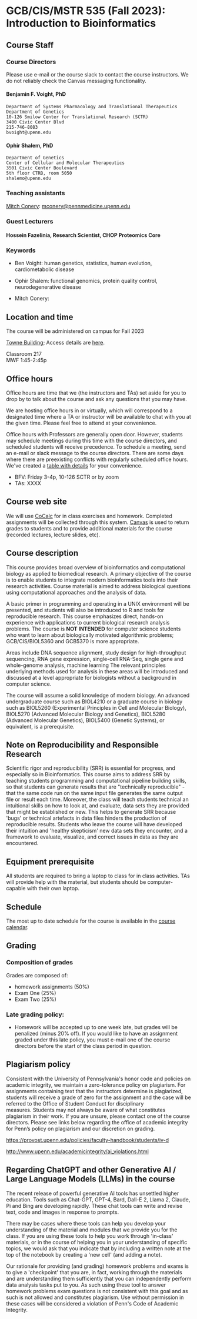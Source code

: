 # GCB/CIS/MSTR 535 (Fall 2023): Introduction to Bioinformatics

## Course Staff

### Course Directors

Please use e-mail or the course slack to contact the course instructors.
We do not reliably check the Canvas messaging functionality.

#### Benjamin F. Voight, PhD
    Department of Systems Pharmacology and Translational Therapeutics
    Department of Genetics
    10-126 Smilow Center for Translational Research (SCTR)
    3400 Civic Center Blvd
    215-746-8083
    bvoight@upenn.edu

#### Ophir Shalem, PhD
    Department of Genetics
    Center of Cellular and Molecular Therapeutics
    3501 Civic Center Boulevard
    5th floor CTRB, room 5050
    shalemo@upenn.edu

### Teaching assistants

[Mitch Conery](mailto:mconery@pennmedicine.upenn.edu ): mconery@pennmedicine.upenn.edu 

### Guest Lecturers

#### Hossein Fazelinia, Research Scientist, CHOP Proteomics Core

### Keywords

* Ben Voight: human genetics, statistics, human evolution, cardiometabolic disease
* Ophir Shalem: functional genomics, protein quality control, neurodegenerative disease

* Mitch Conery: 

## Location and time
The course will be administered on campus for Fall 2023

[Towne Building](https://goo.gl/maps/uoVt4vjryf8ecv2Q9); Access details are [here](https://facilities.upenn.edu/sites/default/files/pennaccess/PA0570-Towne.pdf).

Classroom 217  
MWF 1:45-2:45p  

## Office hours

Office hours are time that we (the instructors and TAs) set aside for you to 
drop by to talk about the course and ask any questions that you may have.

We are hosting office hours in or virtually, which will correspond to a
designated time where a TA or instructor will be available to chat with you
at the given time. Please feel free to attend at your convenience.

Office hours with Professors are generally open door. However, students may
schedule meetings during this time with the course directors, and scheduled
students will receive precedence. To schedule a meeting, send an e-mail or slack message to
the course directors. There are some days where there are preexisting conflicts
with regularly scheduled office hours. We've created a 
[table with details](https://github.com/bvoight/GCB535/blob/master/OfficeHours.md)
for your convenience.

* BFV: Friday 3-4p, 10-126 SCTR or by zoom
* TAs: XXXX

## Course web site

We will use [CoCalc](https://cocalc.com/) for in class exercises
and homework. Completed assignments will be collected through this system.
[Canvas](https://upenn.instructure.com/) is used to return grades to students and to provide additional materials for the course (recorded lectures, lecture slides, etc).

## Course description

This course provides broad overview of bioinformatics and computational biology
as applied to biomedical research. A primary objective of the course is to
enable students to integrate modern bioinformatics tools into their research
activities. Course material is aimed to address biological questions using
computational approaches and the analysis of data.

A basic primer in programming and operating in a UNIX environment will be
presented, and students will also be introduced to R and tools for
reproducible research. This course emphasizes direct, hands-on experience with
applications to current biological research analysis problems. The course is **NOT
INTENDED** for computer science students who want to learn about biologically
motivated algorithmic problems; GCB/CIS/BIOL5360 and GCB5370 is more appropriate.

Areas include DNA sequence alignment, study design for high-throughput sequencing, 
RNA gene expression, single-cell RNA-Seq, single gene and whole-genome analysis, 
machine learning The relevant principles underlying methods used for analysis in these 
areas will be introduced and discussed at a level appropriate for biologists without a 
background  in computer science.

The course will assume a solid knowledge of modern biology. An advanced
undergraduate course such as BIOL4210 or a graduate course in biology such as
BIOL5260 (Experimental Principles in Cell and Molecular Biology), BIOL5270
(Advanced Molecular Biology and Genetics), BIOL5280 (Advanced Molecular
Genetics), BIOL5400 (Genetic Systems), or equivalent, is a prerequisite.

## Note on Reproducibility and Responsible Research
Scientific rigor and reproducibility (SRR) is essential for progress, and especially so in 
Bioinformatics. This course aims to address SRR by teaching students programming
and computational pipeline building skills, so that students can generate results that are
"technically reproducible" - that the same code run on the same input file generates
the same output file or result each time. Moreover, the class will teach students
technical an intuitional skills on how to look at, and evaluate, data sets they are 
provided that might be established or new. This helps to generate SRR because 'bugs'
or technical artefacts in data files hinders the production of reproducible results. 
Students who leave the course will have developed their intuition and 'healthy skepticism'
new data sets they encounter, and a framework to evaluate, visualize, and correct
issues in data as they are encountered.

## Equipment prerequisite

All students are required to bring a laptop to class for in class activities.
TAs will provide help with the material, but students should be computer-capable
with their own laptop.

## Schedule

The most up to date schedule for the course is available in the [course
calendar](https://github.com/bvoight/GCB535/blob/master/Course_Calendar.md).

## Grading

### Composition of grades

Grades are composed of:

* homework assignments (50%)
* Exam One (25%)
* Exam Two (25%)

### Late grading policy:

* Homework will be accepted up to one week late, but grades will be penalized 
(minus 20% off). If you would like to have an assignment graded under this late policy, 
you must e-mail one of the course directors before the start of the class period in question.

## Plagiarism policy

Consistent with the University of Pennsylvania's honor code and policies on
academic integrity, we maintain a zero-tolerance policy on plagiarism. For
assignments containing text that the instructors determine is plagiarized,
students will receive a grade of zero for the assignment and the case will be
referred to the Office of Student Conduct for disciplinary measures. Students
may not always be aware of what constitutes plagiarism in their work. If you are
unsure, please contact one of the course directors. Please see links below
regarding the office of academic integrity for Penn’s policy on plagiarism and
our discretion on grading.

https://provost.upenn.edu/policies/faculty-handbook/students/iv-d

http://www.upenn.edu/academicintegrity/ai_violations.html

## Regarding ChatGPT and other Generative AI / Large Language Models (LLMs) in the course
The recent release of powerful generative AI tools has unsettled higher education. Tools such as Chat-GPT, GPT-4, Bard, Dall-E 2, Llama 2, Claude, Pi and Bing are developing rapidly. These chat tools can write and revise text, code and images in response to prompts.

There may be cases where these tools can help you develop your understanding of the material and modules that we provide you for the class. If you are using these tools to help you work through 'in-class' materials, or in the course of helping you in your understanding of specific topics, we would ask that you indicate that by including a written note at the top of the notebook by creating a 'new cell' (and adding a note).

Our rationale for providing (and grading) homework problems and exams is to give a 'checkpoint' that you are, in fact, working through the materials and are understanding them sufficiently that you can independently perform data analysis tasks put to you. As such using these tool to answer homework problems exam questions is not consistent with this goal and as such is not allowed and constitutes plagiarism. Use without permission in these cases will be considered a violation of Penn's Code of Academic Integrity.


